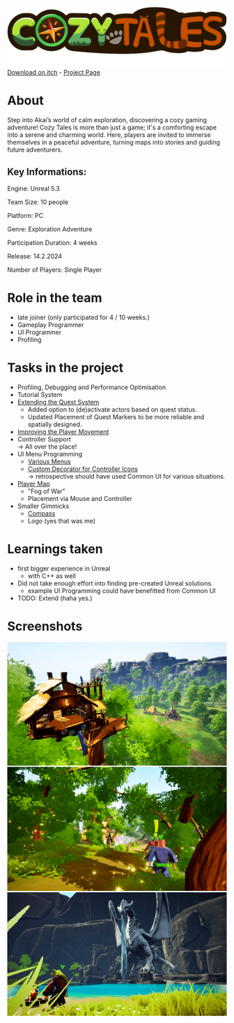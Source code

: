 ![Cozy Tales](.github/pictures/logo.png)
[Download on itch](https://s4g.itch.io/cozytales) -
[Project Page](https://mondanzo.de/#cozytales)

# About

Step into Akai’s world of calm exploration, discovering a cozy gaming adventure! Cozy Tales is more than just a game; it's a comforting escape into a serene and charming world. Here, players are invited to immerse themselves in a peaceful adventure, turning maps into stories and guiding future adventurers.

## Key Informations:
Engine: Unreal 5.3

Team Size: 10 people

Platform: PC

Genre: Exploration Adventure

Participation Duration: 4 weeks

Release: 14.2.2024

Number of Players: Single Player

# Role in the team

- late joiner (only participated for 4 / 10 weeks.)
- Gameplay Programmer
- UI Programmer
- Profiling

# Tasks in the project

- Profiling, Debugging and Performance Optimisation
- Tutorial System
- [Extending the Quest System](Content/Blueprints/Systems/QuestSystem/)
  - Added option to (de)activate actors based on quest status.
  - Updated Placement of Quest Markers to be more reliable and spatially designed.
- [Improving the Player Movement](Content/Blueprints/Characters/HeroCharacter/)
- Controller Support<br>
  -> All over the place!
- UI Menu Programming
  - [Various Menus](Content/UI/Menus)
  - [Custom Decorator for Controller Icons](Content/UI/Decorators)<br>
    -> retrospective should have used Common UI for various situations.
- [Player Map](Content/Blueprints/Systems/QuestMap)
  - "Fog of War"
  - Placement via Mouse and Controller
- Smaller Gimmicks
  - [Compass](Content/Blueprints/Systems/Locations/BP_Compass.uasset)
  - Logo (yes that was me)

# Learnings taken

- first bigger experience in Unreal
  - with C++ as well
- Did not take enough effort into finding pre-created Unreal solutions.
  - example UI Programming could have benefitted from Common UI
- TODO: Extend (haha yes.)

# Screenshots

![](.github/pictures/screenshot_1.png)
![](.github/pictures/screenshot_2.png)
![](.github/pictures/screenshot_3.png)
